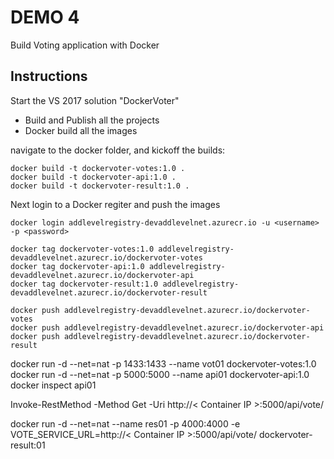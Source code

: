 DEMO 4
=====================

Build Voting application with Docker

Instructions
------------

Start the VS 2017 solution "DockerVoter"

- Build and Publish all the projects
- Docker build all the images

navigate to the docker folder, and kickoff the builds:
```console   
docker build -t dockervoter-votes:1.0 .
docker build -t dockervoter-api:1.0 .
docker build -t dockervoter-result:1.0 .
```

Next login to a Docker regiter and push the images
```console   
docker login addlevelregistry-devaddlevelnet.azurecr.io -u <username> -p <password>

docker tag dockervoter-votes:1.0 addlevelregistry-devaddlevelnet.azurecr.io/dockervoter-votes
docker tag dockervoter-api:1.0 addlevelregistry-devaddlevelnet.azurecr.io/dockervoter-api
docker tag dockervoter-result:1.0 addlevelregistry-devaddlevelnet.azurecr.io/dockervoter-result

docker push addlevelregistry-devaddlevelnet.azurecr.io/dockervoter-votes
docker push addlevelregistry-devaddlevelnet.azurecr.io/dockervoter-api
docker push addlevelregistry-devaddlevelnet.azurecr.io/dockervoter-result
```

docker run -d --net=nat -p 1433:1433 --name vot01 dockervoter-votes:1.0
docker run -d --net=nat -p 5000:5000 --name api01 dockervoter-api:1.0
docker inspect api01

Invoke-RestMethod -Method Get -Uri http://<  Container IP  >:5000/api/vote/

docker run -d --net=nat --name res01 -p 4000:4000 -e VOTE_SERVICE_URL=http://<  Container IP  >:5000/api/vote/ dockervoter-result:01

